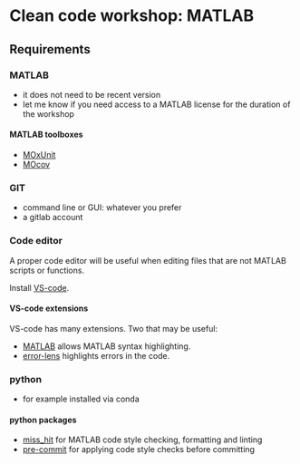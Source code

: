 # Clean code workshop: MATLAB

## Requirements

### MATLAB

- it does not need to be recent version
- let me know if you need access to a MATLAB license for the duration of the
  workshop

#### MATLAB toolboxes

- [MOxUnit](https://github.com/MOxUnit/MOxUnit)
- [MOcov](https://github.com/MOcov/MOcov)

### GIT

- command line or GUI: whatever you prefer
- a gitlab account

### Code editor

A proper code editor will be useful when editing files that are not MATLAB
scripts or functions.

Install [VS-code](https://code.visualstudio.com/).

#### VS-code extensions

VS-code has many extensions. Two that may be useful:

- [MATLAB](https://marketplace.visualstudio.com/items?itemName=Gimly81.matlab)
  allows MATLAB syntax highlighting.
- [error-lens](https://marketplace.visualstudio.com/items?itemName=usernamehw.errorlens)
  highlights errors in the code.

### python

- for example installed via conda

#### python packages

- [miss_hit](https://misshit.org/download.html) for MATLAB code style checking,
  formatting and linting
- [pre-commit](https://pre-commit.com/#installation) for applying code style
  checks before committing
